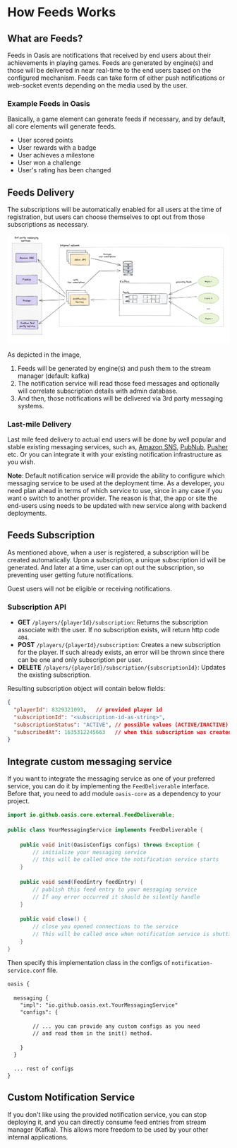 # How Feeds Works

## What are Feeds?
Feeds in Oasis are notifications that received by end users about
their achievements in playing games. Feeds are generated by engine(s)
and those will be delivered in near real-time to the end users based on the 
configured mechanism. Feeds can take form of either push notifications or
web-socket events depending on the media used by the user.

### Example Feeds in Oasis
Basically, a game element can generate feeds if necessary, and by default,
all core elements will generate feeds.

* User scored points
* User rewards with a badge
* User achieves a milestone
* User won a challenge
* User's rating has been changed

## Feeds Delivery

The subscriptions will be automatically enabled for all users at the time of registration,
but users can choose themselves to opt out from those subscriptions as necessary.

![Feed Delivery](/docs/images/oasis-feeds.png?raw=true "Feeds Delivery")

As depicted in the image,
  1. Feeds will be generated by engine(s) and push them to the stream manager (default: kafka)
  2. The notification service will read those feed messages and optionally will correlate subscription details with admin database.
  3. And then, those notifications will be delivered via 3rd party messaging systems.

### Last-mile Delivery

Last mile feed delivery to actual end users will be done by well popular and stable existing 
messaging services, such as, [Amazon SNS](https://aws.amazon.com/sns), [PubNub](https://www.pubnub.com/), [Pusher](https://pusher.com/) etc.
Or you can integrate it with your existing notification infrastructure as you wish.

**Note**: Default notification service will provide the ability to configure which 
messaging service to be used at the deployment time. As a developer,
you need plan ahead in terms of which service to use, since in any case
if you want o switch to another provider. The reason is that, the app
or site the end-users using needs to be updated with new service along
with backend deployments.

## Feeds Subscription
As mentioned above, when a user is registered, a subscription will be created automatically.
Upon a subscription, a unique subscription id will be generated. 
And later at a time, user can opt out the subscription, so preventing user getting future 
notifications.

Guest users will not be eligible or receiving notifications.

### Subscription API

  * **GET** `/players/{playerId}/subscription`: Returns the subscription associate with the user. If no subscription exists, will return http code `404`.
  * **POST** `/players/{playerId}/subscription`: Creates a new subscription for the player. If such already exists, an error will be thrown since there can be one and only subscription per user.
  * **DELETE** `/players/{playerId}/subscription/{subscriptionId}`: Updates the existing subscription.

Resulting subscription object will contain below fields:
```json
{
  "playerId": 8329321093,   // provided player id
  "subscriptionId": "<subscription-id-as-string>",
  "subscriptionStatus": "ACTIVE", // possible values (ACTIVE/INACTIVE)
  "subscribedAt": 1635312245663   // when this subscription was created
}
```

## Integrate custom messaging service
If you want to integrate the messaging service as one of your preferred service,
you can do it by implementing the `FeedDeliverable` interface. Before that, you need
to add module `oasis-core` as a dependency to your project.

```java
import io.github.oasis.core.external.FeedDeliverable;

public class YourMessagingService implements FeedDeliverable {

    public void init(OasisConfigs configs) throws Exception {
        // initialize your messaging service
        // this will be called once the notification service starts
    }

    public void send(FeedEntry feedEntry) {
        // publish this feed entry to your messaging service
        // If any error occurred it should be silently handle
    }

    public void close() {
        // close you opened connections to the service
        // This will be called once when notification service is shutting down.
    }
} 
```

Then specify this implementation class in the configs of `notification-service.conf` file.

```
oasis {
  
  messaging {
    "impl": "io.github.oasis.ext.YourMessagingService"
    "configs": {
    
        // ... you can provide any custom configs as you need
        // and read them in the init() method.
        
    }
  }
  
  ... rest of configs
}
```

## Custom Notification Service
If you don't like using the provided notification service, you can stop
deploying it, and you can directly consume feed entries from stream manager (Kafka).
This allows more freedom to be used by your other internal applications.

